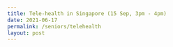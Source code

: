 ```yaml
---
title: Tele-health in Singapore (15 Sep, 3pm - 4pm)
date: 2021-06-17
permalink: /seniors/telehealth
layout: post
---
```

